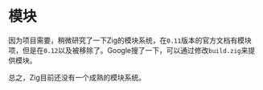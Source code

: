 # 模块

因为项目需要，稍微研究了一下Zig的模块系统，在`0.11`版本的官方文档有模块项，但是在`0.12`以及被移除了。Google搜了一下，可以通过修改`build.zig`来提供模块。

总之，Zig目前还没有一个成熟的模块系统。


